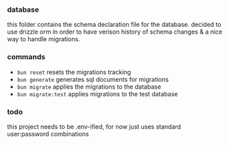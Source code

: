 ### database
this folder contains the schema declaration file for the database. decided to use drizzle orm in order to have verison history of schema changes & a nice way to handle migrations.

### commands
- `bun reset` resets the migrations tracking
- `bun generate` generates sql documents for migrations
- `bun migrate` applies the migrations to the database
- `bun migrate:test` applies migrations to the test database

### todo
this project needs to be .env-ified, for now just uses standard user:password combinations
